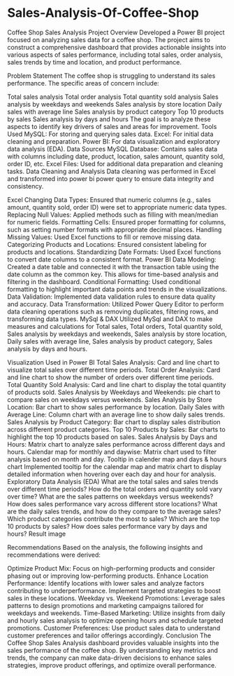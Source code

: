 # Sales-Analysis-Of-Coffee-Shop
Coffee Shop Sales Analysis
Project Overview
Developed a Power BI project focused on analyzing sales data for a coffee shop. The project aims to construct a comprehensive dashboard that provides actionable insights into various aspects of sales performance, including total sales, order analysis, sales trends by time and location, and product performance.

Problem Statement
The coffee shop is struggling to understand its sales performance. The specific areas of concern include:

Total sales analysis
Total order analysis
Total quantity sold analysis
Sales analysis by weekdays and weekends
Sales analysis by store location
Daily sales with average line
Sales analysis by product category
Top 10 products by sales
Sales analysis by days and hours
The goal is to analyze these aspects to identify key drivers of sales and areas for improvement.
Tools Used
MySQL: For storing and querying sales data.
Excel: For initial data cleaning and preparation.
Power BI: For data visualization and exploratory data analysis (EDA).
Data Sources
MySQL Database: Contains sales data with columns including date, product, location, sales amount, quantity sold, order ID, etc.
Excel Files: Used for additional data preparation and cleaning tasks.
Data Cleaning and Analysis
Data cleaning was performed in Excel and transformed into power bi power query to ensure data integrity and consistency.

Excel
Changing Data Types: Ensured that numeric columns (e.g., sales amount, quantity sold, order ID) were set to appropriate numeric data types.
Replacing Null Values: Applied methods such as filling with mean/median for numeric fields.
Formatting Cells: Ensured proper formatting for columns, such as setting number formats with appropriate decimal places.
Handling Missing Values: Used Excel functions to fill or remove missing data.
Categorizing Products and Locations: Ensured consistent labeling for products and locations.
Standardizing Date Formats: Used Excel functions to convert date columns to a consistent format.
Power BI
Data Modeling: Created a date table and connected it with the transaction table using the date column as the common key. This allows for time-based analysis and filtering in the dashboard.
Conditional Formatting: Used conditional formatting to highlight important data points and trends in the visualizations.
Data Validation: Implemented data validation rules to ensure data quality and accuracy.
Data Transformation: Utilized Power Query Editor to perform data cleaning operations such as removing duplicates, filtering rows, and transforming data types.
MySql & DAX
Utilized MySql and DAX to make measures and calculations for Total sales, Total orders, Total quantity sold, Sales analysis by weekdays and weekends, Sales analysis by store location, Daily sales with average line, Sales analysis by product category, Sales analysis by days and hours.

Visualization Used in Power BI
Total Sales Analysis: Card and line chart to visualize total sales over different time periods.
Total Order Analysis: Card and line chart to show the number of orders over different time periods.
Total Quantity Sold Analysis: Card and line chart to display the total quantity of products sold.
Sales Analysis by Weekdays and Weekends: pie chart to compare sales on weekdays versus weekends.
Sales Analysis by Store Location: Bar chart to show sales performance by location.
Daily Sales with Average Line: Column chart with an average line to show daily sales trends.
Sales Analysis by Product Category: Bar chart to display sales distribution across different product categories.
Top 10 Products by Sales: Bar charts to highlight the top 10 products based on sales.
Sales Analysis by Days and Hours: Matrix chart to analyze sales performance across different days and hours.
Calendar map for monthly and daywise: Matrix chart used to filter analysis based on month and day.
Tooltip in calender map and days & hours chart Implemented tooltip for the calendar map and matrix chart to display detailed information when hovering over each day and hour for analysis.
Exploratory Data Analysis (EDA)
What are the total sales and sales trends over different time periods?
How do the total orders and quantity sold vary over time?
What are the sales patterns on weekdays versus weekends?
How does sales performance vary across different store locations?
What are the daily sales trends, and how do they compare to the average sales?
Which product categories contribute the most to sales?
Which are the top 10 products by sales?
How does sales performance vary by days and hours?
Result
image

Recommendations
Based on the analysis, the following insights and recommendations were derived:

Optimize Product Mix: Focus on high-performing products and consider phasing out or improving low-performing products.
Enhance Location Performance: Identify locations with lower sales and analyze factors contributing to underperformance. Implement targeted strategies to boost sales in these locations.
Weekday vs. Weekend Promotions: Leverage sales patterns to design promotions and marketing campaigns tailored for weekdays and weekends.
Time-Based Marketing: Utilize insights from daily and hourly sales analysis to optimize opening hours and schedule targeted promotions.
Customer Preferences: Use product sales data to understand customer preferences and tailor offerings accordingly.
Conclusion
The Coffee Shop Sales Analysis dashboard provides valuable insights into the sales performance of the coffee shop. By understanding key metrics and trends, the company can make data-driven decisions to enhance sales strategies, improve product offerings, and optimize overall performance.
